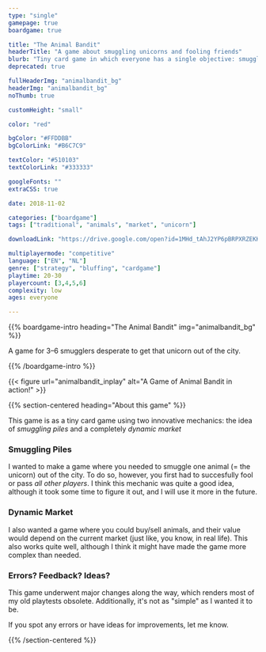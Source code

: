 ```yaml
---
type: "single"
gamepage: true
boardgame: true

title: "The Animal Bandit"
headerTitle: "A game about smuggling unicorns and fooling friends"
blurb: "Tiny card game in which everyone has a single objective: smuggle the fabulous unicorn out of the city."
deprecated: true

fullHeaderImg: "animalbandit_bg"
headerImg: "animalbandit_bg"
noThumb: true

customHeight: "small"

color: "red"

bgColor: "#FFDDBB"
bgColorLink: "#B6C7C9"

textColor: "#510103"
textColorLink: "#333333"

googleFonts: ""
extraCSS: true

date: 2018-11-02

categories: ["boardgame"]
tags: ["traditional", "animals", "market", "unicorn"]

downloadLink: "https://drive.google.com/open?id=1MHd_tAhJ2YP6pBRPXRZEKKxxZGvunPFx"

multiplayermode: "competitive"
language: ["EN", "NL"]
genre: ["strategy", "bluffing", "cardgame"]
playtime: 20-30
playercount: [3,4,5,6]
complexity: low
ages: everyone

---
```


{{% boardgame-intro heading="The Animal Bandit" img="animalbandit_bg" %}}

A game for 3&ndash;6 smugglers desperate to get that unicorn out of the city.

{{% /boardgame-intro %}}

<div class="board-image">
	{{< figure url="animalbandit_inplay" alt="A Game of Animal Bandit in action!" >}}
</div>

{{% section-centered heading="About this game" %}}

This game is as a tiny card game using two innovative mechanics: the idea of _smuggling piles_ and a completely _dynamic market_
					
### Smuggling Piles
I wanted to make a game where you needed to smuggle one animal (= the unicorn) out of the city. To do so, however, you first had to succesfully fool or pass _all other players_. I think this mechanic was quite a good idea, although it took some time to figure it out, and I will use it more in the future.
					
### Dynamic Market
I also wanted a game where you could buy/sell animals, and their value would depend on the current market (just like, you know, in real life). This also works quite well, although I think it might have made the game more complex than needed.

### Errors? Feedback? Ideas?
This game underwent major changes along the way, which renders most of my old playtests obsolete. Additionally, it's not as "simple" as I wanted it to be.

If you spot any errors or have ideas for improvements, let me know.

{{% /section-centered %}}